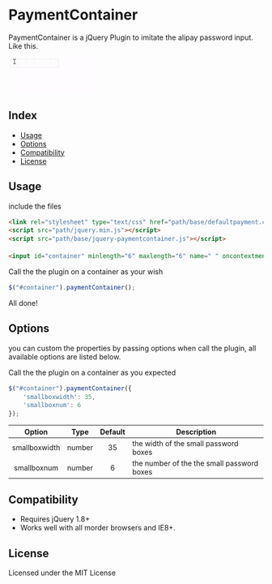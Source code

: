
# PaymentContainer

PaymentContainer is a jQuery Plugin to imitate the alipay password input. Like this.

<img src="https://raw.githubusercontent.com/ljxyweb/MarkDownPhotos/master/plugins/pc.gif">


## Index

* [Usage](#usage)
* [Options](#options)
* [Compatibility](#compatibility)
* [License](#license)

## Usage

include the files

```html
<link rel="stylesheet" type="text/css" href="path/base/defaultpayment.css">
<script src="path/jquery.min.js"></script>
<script src="path/base/jquery-paymentcontainer.js"></script>

<input id="container" minlength="6" maxlength="6" name=" " oncontextmenu="return false" onpaste="return false" oncopy="return false" oncut="return false" autocomplete="off" value="" type="password">
```

Call the the plugin on a container as your wish
```js
$("#container").paymentContainer();
```
All done!



## Options


you can custom the properties by passing options when call the plugin, all available options are listed below.

Call the the plugin on a container as you expected
```js
$("#container").paymentContainer({
    'smallboxwidth': 35,
    'smallboxnum': 6
});
```

|     Option    |  Type  | Default | Description                                |
|:-------------:|:------:|:-------:|--------------------------------------------|
| smallboxwidth | number |    35   | the width of the small password boxes      |
|  smallboxnum  | number |    6    | the number of the the small password boxes |


## Compatibility

* Requires jQuery 1.8+
* Works well with all morder browsers and IE8+.


## License

Licensed under the MIT License
